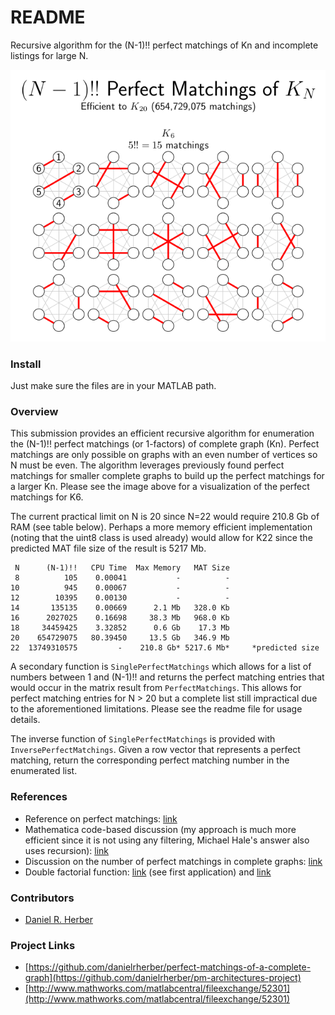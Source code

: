 # README #
Recursive algorithm for the (N-1)!! perfect matchings of Kn and incomplete listings for large N.

![image](examples/image.png)

### Install ###
Just make sure the files are in your MATLAB path.

### Overview ###

This submission provides an efficient recursive algorithm for enumeration the (N-1)!! perfect matchings (or 1-factors) of complete graph (Kn). Perfect matchings are only possible on graphs with an even number of vertices so N must be even. The algorithm leverages previously found perfect matchings for smaller complete graphs to build up the perfect matchings for a larger Kn. Please see the image above for a visualization of the perfect matchings for K6.

The current practical limit on N is 20 since N=22 would require 210.8 Gb of RAM (see table below). Perhaps a more memory efficient implementation (noting that the uint8 class is used already) would allow for K22 since the predicted MAT file size of the result is 5217 Mb.
```
 N      (N-1)!!   CPU Time  Max Memory   MAT Size 
 8          105    0.00041           -          - 
10          945    0.00067           -          - 
12        10395    0.00130           -          - 
14       135135    0.00669      2.1 Mb   328.0 Kb 
16      2027025    0.16698     38.3 Mb   968.0 Kb 
18     34459425    3.32852      0.6 Gb    17.3 Mb 
20    654729075   80.39450     13.5 Gb   346.9 Mb 
22  13749310575         -    210.8 Gb* 5217.6 Mb*     *predicted size
```

A secondary function is `SinglePerfectMatchings` which allows for a list of numbers between 1 and (N-1)!! and returns the perfect matching entries that would occur in the matrix result from `PerfectMatchings`. This allows for perfect matching entries for N > 20 but a complete list still impractical due to the aforementioned limitations. 
Please see the readme file for usage details.

The inverse function of `SinglePerfectMatchings` is provided with `InversePerfectMatchings`. Given a row vector that represents a perfect matching, return the corresponding perfect matching number in the enumerated list.

### References ###
* Reference on perfect matchings: [link](http://mathworld.wolfram.com/PerfectMatching.html)
* Mathematica code-based discussion (my approach is much more efficient since it is not using any filtering, Michael Hale's answer also uses recursion): [link](http://mathematica.stackexchange.com/questions/44166)
* Discussion on the number of perfect matchings in complete graphs: [link](http://math.stackexchange.com/questions/60894)
* Double factorial function: [link](https://en.wikipedia.org/wiki/Double_factorial) (see first application) and [link](http://mathworld.wolfram.com/DoubleFactorial.html)

### Contributors ###
* [Daniel R. Herber](https://github.com/danielrherber)

### Project Links ###
* [https://github.com/danielrherber/perfect-matchings-of-a-complete-graph](https://github.com/danielrherber/pm-architectures-project)
* [http://www.mathworks.com/matlabcentral/fileexchange/52301](http://www.mathworks.com/matlabcentral/fileexchange/52301)